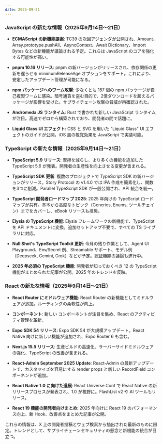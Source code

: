 ```yaml
---
date: 2025-09-21
---
```


### JavaScript の新たな情報（2025年9月14日〜21日）

- **ECMAScript の新機能提案**: TC39 の次回アジェンダが公開され、Amount、Array.prototype.pushAll、AsyncContext、Await Dictionary、Import Bytes などの新機能が議論される予定。これらは JavaScript のコアを強化する可能性が高い。

- **pnpm 10.16 リリース**: pnpm の新バージョンがリリースされ、依存関係の更新を遅らせる minimumReleaseAge オプションをサポート。これにより、安定したアップデート管理が可能になる。

- **npm パッケージへのワーム攻撃**: 少なくとも 187 個の npm パッケージが自己複製ワームに感染。暗号通貨を盗む目的で、2億ダウンロードを超えるパッケージが影響を受けた。サプライチェーン攻撃の脅威が再確認された。

- **Andromeda JS ランタイム**: Rust で書かれた新しい JavaScript ランタイムが注目。高速でゼロから構築されており、開発者の間で話題に。

- **Liquid Glass UI エフェクト**: CSS と SVG を用いた "Liquid Glass" UI エフェクトのガイドが公開。iOS 風の視覚効果を JavaScript で実装可能。

### TypeScript の新たな情報（2025年9月14日〜21日）

- **TypeScript 5.9 リリース**: 摩擦を減らし、より多くの機能を追加した TypeScript 5.9 が発表。開発者の生産性を向上させる変更が含まれる。

- **TypeScript SDK 更新**: 複数のプロジェクトで TypeScript SDK の新バージョンがリリース。Story Protocol の v1.4.0 では IPA 作成を簡素化し、関数を3つに削減。Parallel TypeScript SDK が一般公開され、API 統合を統一。

- **TypeScript 開発者ロードマップ 2025**: 2025 年向けの TypeScript ロードマップが共有。基本から高度なトピック（Generics, Enums, ツールチェイン）までをカバーし、eBook リソースも推奨。

- **Elysia の TypeScript 機能**: Elysia フレームワークの新機能で、TypeScript を API ドキュメントに変換。追加セットアップ不要で、すべての TS ライブラリに対応。

- **Null Shot's TypeScript Toolkit 更新**: 今月の残り作業として、Agent UI Playground、Env/Secret 例、Streamable サポート、モデル例（Deepseek, Gemini, Grok）などが予定。認証機能の議論も進行中。

- **2025 年必須の TypeScript 機能**: 開発者が知っておくべき 12 の TypeScript 機能がまとめられた記事が公開。2025 年のトレンドを反映。

### React の新たな情報（2025年9月14日〜21日）

- **React Router にミドルウェア機能**: React Router の新機能としてミドルウェアが追加。ルーティングの柔軟性が向上。

- **<Activity> コンポーネント**: 新しい <Activity> コンポーネントが注目を集め、React のアクティビティ管理を革新。

- **Expo SDK 54 リリース**: Expo SDK 54 が大規模アップデート。React Native 向けに新しい機能が追加され、Expo Router 6 も含む。

- **Next.js 15.5 リリース**: 生産ビルドの高速化、サーバーサイドミドルウェアの強化、TypeScript の改善が含まれる。

- **React-Admin September 2025 Update**: React-Admin の最新アップデートで、カスタマイズを容易にする render props と新しい RecordField コンポーネントが追加。

- **React Native 1.0 に向けた進展**: React Universe Conf で React Native の新リリースプロセスが発表され、1.0 が視野に。FlashList v2 や AI ツールもリリース。

- **React 19 機能の開発者向けまとめ**: 2025 年向けに React 19 のパフォーマンス向上、新 Hook、改善点をまとめた記事が公開。

これらの情報は、X 上の開発者投稿とウェブ検索から抽出された最新のものに限定。トレンドとして、サプライチェーンセキュリティの懸念と新機能の統合が目立つ。